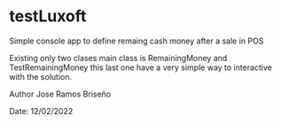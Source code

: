 ﻿# testLuxoft

Simple console app to define remaing cash money after a sale in POS

Existing only two clases main class is RemainingMoney and TestRemainingMoney this last one have a very simple way to interactive with the solution.

Author Jose Ramos Briseño

Date: 12/02/2022
